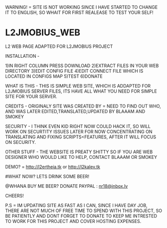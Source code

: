 WARNING! = SITE IS NOT WORKING SINCE I HAVE STARTED TO CHANGE IT TO ENGLISH, SO WHAIT FOR FIRST REALEASE TO TEST YOUR SELF!

# L2JMOBIUS_WEB
L2 WEB PAGE ADAPTED FOR L2JMOBIUS PROJECT


INSTALLATION - 

1)IN RIGHT COLUMN PRESS DOWNLOAD
2)EXTRACT FILES IN YOUR WEB DIRECTORY
3)EDIT CONFIG FILE
4)EDIT CONNECT FILE WHICH IS LOCATED IN CONFIGS MAP
5)TEST 
6)DONATE

WHAT IS THIS - THIS IS SIMPLE WEB SITE, WHICH IS ADDAPTED FOR L2JMOBIUS SERVER FILES, ITS HAVE ALL WHAT YOU NEED FOR SIMPLE SITE FOR YOUR SERVER.

CREDITS - ORIGINALY SITE WAS CREATED BY = NEED TO FIND OUT WHO, AND WAS LATER EDITED,TRANSLATED,UPDATED BY BLAAAM AND SMOKEY

SECURITY - I THINK EVEN KID RIGHT NOW COULD HACK IT, SO WILL WORK ON SECURTITY ISSUES LATER FOR NOW CONCENTRATING ON TRANSLATING AND FIXING SCRIPTS<FEATURES, AFTER IT WILL FOCUS ON SECURITY.

OTHER STUFF - THE WEBSITE IS PREATY SHITTY SO IF YOU ARE WEB DESIGNER WHO WOULD LIKE TO HELP, CONTACT BLAAAM OR SMOKEY

DEMO? = http://l2ertheia.tk or http://l2kalev.tk




#WHAT NOW? LETS DRINK SOME BEER! 

@WHANA BUY ME BEER? DONATE PAYPAL : nr18@inbox.lv

CHEERS!

P.S = IM UPDATING SITE AS FAST AS I CAN, SINCE I HAVE DAY JOB, THERE ARE NOT MUCH OF FREE TIME TO SPEND WITH THIS PROJECT, SO BE PATIENTLY AND DONT FORGET TO DONATE TO KEEP ME INTRESTED TO WORK FOR THIS PROJECT AND COVER HOSTING EXPENSES. 
